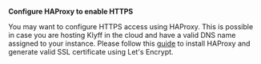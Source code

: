 **Configure HAProxy to enable HTTPS**

You may want to configure HTTPS access using HAProxy. 
This is possible in case you are hosting Klyff in the cloud and have a valid DNS name assigned to your instance.
Please follow this [guide](/docs/user-guide/install/pe/add-haproxy-ubuntu) to install HAProxy and generate valid SSL certificate using Let's Encrypt.
